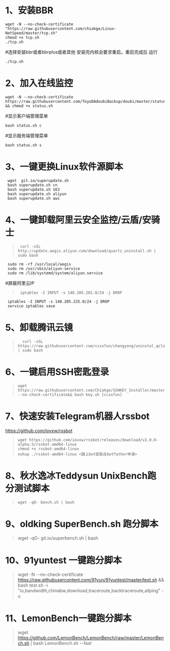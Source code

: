 # 1、安装BBR

    wget -N --no-check-certificate "https://raw.githubusercontent.com/chiakge/Linux-NetSpeed/master/tcp.sh"
    chmod +x tcp.sh
    ./tcp.sh

#选择安装bbr或者bbrplus或者其他 安装完内核会要求重启。重启完成后 运行

    ./tcp.sh

# 2、加入在线监控

    wget -N --no-check-certificate https://raw.githubusercontent.com/ToyoDAdoubiBackup/doubi/master/status.sh && chmod +x status.sh

#显示客户端管理菜单

    bash status.sh c

#显示服务端管理菜单

    bash status.sh s
    
    
# 3、一键更换Linux软件源脚本
     wget  git.io/superupdate.sh
     bash superupdate.sh cn
     bash superupdate.sh 163
     bash superupdate.sh aliyun
     bash superupdate.sh aws


# 4、一键卸载阿里云安全监控/云盾/安骑士
>      curl -sSL http://update.aegis.aliyun.com/download/quartz_uninstall.sh | sudo bash
     sudo rm -rf /usr/local/aegis
     sudo rm /usr/sbin/aliyun-service
     sudo rm /lib/systemd/system/aliyun.service


 #屏蔽阿里云IP
>      iptables -I INPUT -s 140.205.201.0/24 -j DROP
     iptables -I INPUT -s 140.205.225.0/24 -j DROP
     service iptables save
     
	 
#  5、卸载腾讯云镜
>       curl -sSL https://raw.githubusercontent.com/ccxxfun/changyong/uninstal_qcloud.sh | sudo bash


#  6、一键启用SSH密匙登录
>     wget https://raw.githubusercontent.com/Chiakge/SSHKEY_Installer/master/key.sh --no-check-certificate&& bash key.sh [ccxxfun]


#  7、快速安装Telegram机器人rssbot

https://github.com/iovxw/rssbot
>     wget https://github.com/iovxw/rssbot/releases/download/v2.0.0-alpha.5/rssbot-amd64-linux
>     chmod +x rssbot-amd64-linux
>     nohup ./rssbot-amd64-linux <跟上bot密匙在botfather申请>


#  8、秋水逸冰Teddysun UnixBench跑分测试脚本

>     wget -qO- bench.sh | bash

#  9、oldking SuperBench.sh 跑分脚本

>    wget -qO- git.io/superbench.sh | bash

#  10、91yuntest 一键跑分脚本

>   wget -N --no-check-certificate https://raw.githubusercontent.com/91yun/91yuntest/master/test.sh && bash test.sh -i "io,bandwidth,chinabw,download,traceroute,backtraceroute,allping" -u

#  11、LemonBench一键跑分脚本

>  wget https://github.com/LemonBench/LemonBench/raw/master/LemonBench.sh | bash LemonBench.sh --fast
